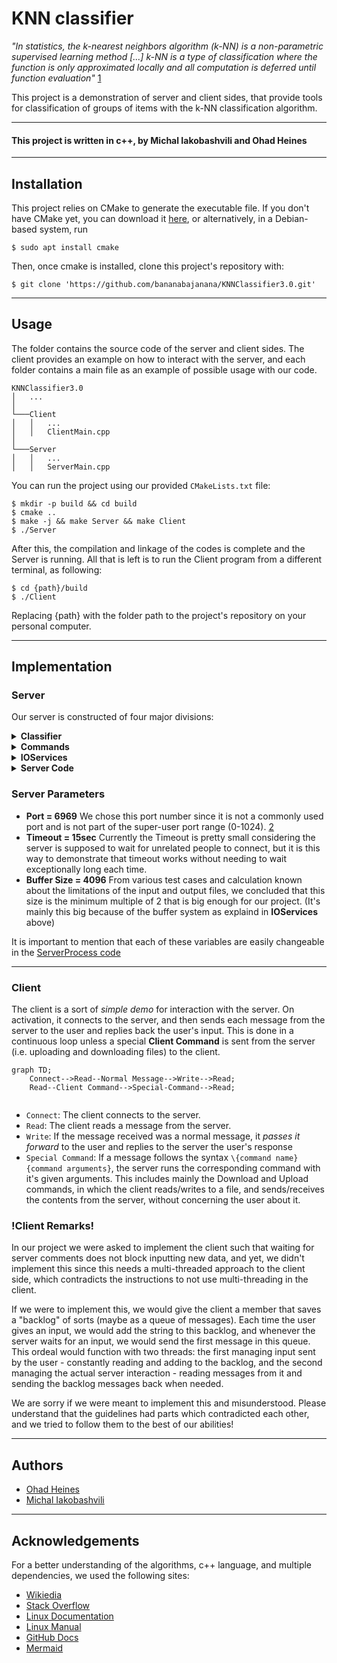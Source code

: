 # KNN classifier
<em>"In statistics, the k-nearest neighbors algorithm (k-NN) is a non-parametric supervised learning method [...] k-NN is a type of classification where the function is only approximated locally and all computation is deferred until function evaluation"</em> [1]

This project is a demonstration of server and client sides, 
that provide tools for classification of groups of items with the k-NN classification algorithm. 

----
#### This project is written in <b>c++</b>, by <b>Michal Iakobashvili</b> and <b>Ohad Heines</b>

----

## Installation

This project relies on CMake to generate the executable file. If you don't have CMake yet, you can download it [here](https://cmake.org/download/), or alternatively, in a Debian-based system, run

```console
$ sudo apt install cmake
```

<p>Then, once cmake is installed, clone this project's repository with:</p>

```console
$ git clone 'https://github.com/bananabajanana/KNNClassifier3.0.git'
```

----

## Usage
The folder contains the source code of the server and client sides.
The client provides an example on how to interact with the server, 
and each folder contains a main file as an example of possible usage with
our code.

```
KNNClassifier3.0
│   ...
│
└───Client
│   │   ...
│   │   ClientMain.cpp
│
└───Server
│   │   ...
│   │   ServerMain.cpp
```

<p>You can run the project using our provided <code>CMakeLists.txt</code> file:</p>

```console
$ mkdir -p build && cd build
$ cmake ..
$ make -j && make Server && make Client
$ ./Server
```

After this, the compilation and linkage of the codes is complete and the Server is running.
All that is left is to run the Client program from a different terminal, as following:

```console
$ cd {path}/build
$ ./Client
```
Replacing {path} with the folder path to the project's repository on your personal computer.

----

## Implementation

### Server

Our server is constructed of four major divisions:
<details><summary>
<b>Classifier</b>
</summary>
<p> 

#### Manages the actual data and classification of objects with an implementation of the KNN algorithm.

We first save the objects themselves as Items, which each keep an item's characteristics and type.


```c++
class Item {
private:
    string type;
    const NPoint character;
    ...
};
```

The NPoint is a representation of the Item's parameters, and functions as a point in an N-dimensional coordinate system.

In addition, our code implements the algorithm with three different possible distance functions: Euclidean distance, Manhattan distance, and Chebyshev distance, but to allow the addition of other distance functions in the future, we implemented generic code with an abstract distance class.

```c++
class DistanceCalc {
public:
    virtual double distance(NPoint p1, NPoint p2) = 0;
    td::string toString();
    ...
};
```

Finally we created a Classifier class. An object of this type, keeps training and testing data (both with their corresponding type answers), and makes it's own classification. We keep the answers to both the test and answers, so we can later calculate the algorithm's confusion matrix. 

</p></details>

<details><summary>
<b>Commands</b>
</summary>
<p>

#### Manages the different commands sent by the client to the server. This includes things such as upload file, download file, classify data, and more.

To make the addition of new commands easy and accessible in the future, we made a generic Command abstract class, of which all commands inherit.

```c++
class Command {
    ...
    string description;
    virtual void execute() = 0;
};
```

Each command has to implement two major things in order to be added to the server. First it needs to implement an execute command, which does whatever the command is supposed to do. Second, it needs to keep a description of the command, in order to add it as a valid option in the menu for the client to pick. 

The current list of commands is as follows
* upload an unclassified csv data file - lets the client upload both a training data file and a testing data file.
* algorithm settings - lets the user view and change the k value and distance calculation method for the algorithm (accepted k values between 1 and 10, and valid calculation methods are "EUC" (Euclidean), "MAN" (Manhattan), "CHE" (Chebyshev)).
* classify data - asks the server to classify the data currently uploaded.
* display results - displays the results from the previous classification.
* download results - lets the user download the classification results from the previous classification to its computer.
* display algorithm confusion matrix - displays the algorithm's confusion matrix.
</p></details>

<details><summary>
<b>IOServices</b>
</summary>
<p>

#### Manages the two different approaches of getting I/O (Input / Output). The main one being socket I/O to allow server and client sides, but also implements console I/O to allow easy debugging.

To make it easier to add more I/O services in the future, we implemented an abstract DefaultIO Class as follows.

```c++
class DefaultIO {
    ...
    virtual string read() = 0;
    virtual void write(string toWrite) = 0;
};
```

This makes sure each I/O service implemented and used in the future implements at least the minimum requirements it needs to (an input and output commands).

The main way to get Input and Output in this project is through sockets (because we need to establish working communication between the server and clients). And so, we'll further explore the SocketIO class.

```c++
class SocketIO : public DefaultIO {
private:
    int socket;
    int expected_data_len = 4096;
    std::string toSend;
    ServerProcess server;
public:
    ...
};
```

The SocketIO saves the socket it is in charge of, and the ServerProcess which created it (ServerProcess objects are explained in `Server Code`).

In addition, while working on the server, we found out sometimes the server sends the client multiple different messages in a row, without needing an input in-between (which can cause a problem as the client doesn't know when to send input or listen to more content from the server).

To fix this problem, we made the SocketIO keep a buffer of everything it needs to send, and the `write` function just adds a message to this backlog.

```c++
void SocketIO::write(std::string message) {
    toSend += message;
}
```

Then, Only when we call the `read` command, we will send a message to the client.

```c++
std::string SocketIO::read() {
    //Sending backlog
    ...
    
    //Clearing backlog 
    toSend = "";
    
    //Reading new Message
    ...
}
```

This infrastructure makes sure we only send a message to the client when we expect an input, which makes the communication more consistent.

</p></details>

<details><summary>
<b>Server Code</b>
</summary>
<p>

#### These files manage the server processes. These are all about managing multiple clients, assigning sockets and threads, dealing with errors and making sure there are no memory leaks.

The server code is divided to two different object files. First manages the CLI (Command Line Interface) and communication with a single Client. And the second handles the management of sockets and threads for the server as a whole.

Thanks to all of our previous work, the CLI Object is relatively small and simple. It has one function `start`, which enters a continuous loop of printing the menu, waiting for a command decision, and executing the corresponding command.

```c++
class CLI {
    void start() {
        while(true) {
            //print menu based on all the commands' descriptions
            string menu = ...;
            defaultIO->write(menu);
            
            //receiving user choice
            string choice = defaultIO->read();
            switch (choice) {
                ...
            }
        }
    }
};
```

*Please note that this is merely a schematic representation of the algorithm, and there is more going on behind the scenes.*

The ServerProcess, manages multi-threading and socket assignment for new users. In addition, It manages the timeout mechanism and makes sure there are no memory leaks.

```mermaid
graph TD;
    Listen-->Accept;
    Accept.->CLI1-->Wait_For_Users;
    Accept.->CLI2-->Wait_For_Users;
    Accept.->CLI3-->Wait_For_Users;
    Listen-.timeout.->Wait_For_Users;
    Wait_For_Users-->Close_Server;
```

* `Listen`: The server waits for a user to connect.
* `Accept`: The accept stage in the connection process.
* `CLI`: A communication is created between the server and the client in a different thread.
* `Wait_For_Users`: Once the listen reached a timeout, it waits for the remaining users to finish their communication with the server.
* `Close_Server`: Frees remaining data from the heap.

</p></details>

### Server Parameters

* **Port = 6969** We chose this port number since it is not a commonly used port and is not part of the super-user port range (0-1024). [2]
* **Timeout = 15sec** Currently the Timeout is pretty small considering the server is supposed to wait for unrelated people to connect, but it is this way to demonstrate that timeout works without needing to wait exceptionally long each time.
* **Buffer Size = 4096** From various test cases and calculation known about the limitations of the input and output files, we concluded that this size is the minimum multiple of 2 that is big enough for our project. (It's mainly this big because of the buffer system as explaind in **IOServices** above)

It is important to mention that each of these variables are easily changeable in the [ServerProcess code](https://github.com/bananabajanana/KNNClassifier3.0/blob/4c8c2ba1275d9e308be0b3c4ba5c412ba2742d88/Server/ServerCode/ServerProcess.hpp#L19-L21)


----

### Client

The client is a sort of *simple demo* for interaction with the server. On activation, it connects to the server, and then sends each message from the server to the user and replies back the user's input. This is done in a continuous loop unless a special **Client Command** is sent from the server (i.e. uploading and downloading files) to the client. 

```mermaid
graph TD;
    Connect-->Read--Normal Message-->Write-->Read;
    Read--Client Command-->Special-Command-->Read;
    
```

* `Connect`: The client connects to the server.
* `Read`: The client reads a message from the server.
* `Write`: If the message received was a normal message, it *passes it forward* to the user and replies to the server the user's response
* `Special Command`: If a message follows the syntax `\{command name} {command arguments}`, the server runs the corresponding command with it's given arguments. This includes mainly the Download and Upload commands, in which the client reads/writes to a file, and sends/receives the contents from the server, without concerning the user about it.

### !Client Remarks!

In our project we were asked to implement the client such that waiting for server comments does not block inputting new data, and yet, we didn't implement this since this needs a multi-threaded approach to the client side, which contradicts the instructions to not use multi-threading in the client.

If we were to implement this, we would give the client a member that saves a "backlog" of sorts (maybe as a queue of messages). Each time the user gives an input, we would add the string to this backlog, and whenever the server waits for an input, we would send the first message in this queue. This ordeal would function with two threads: the first managing input sent by the user - constantly reading and adding to the backlog, and the second managing the actual server interaction - reading messages from it and sending the backlog messages back when needed.

We are sorry if we were meant to implement this and misunderstood. Please understand that the guidelines had parts which contradicted each other, and we tried to follow them to the best of our abilities! 

----
## Authors

* [Ohad Heines](https://github.com/bananabajanana)
* [Michal Iakobashvili](https://github.com/michaliakobashvili)

----
## Acknowledgements

For a better understanding of the algorithms, c++ language, and multiple dependencies, we used the following sites:
* [Wikiedia](https://www.wikipedia.org/)
* [Stack Overflow](https://stackoverflow.com/)
* [Linux Documentation](https://linux.die.net/)
* [Linux Manual](https://man7.org/linux/man-pages/man2/select.2.html)
* [GitHub Docs](https://docs.github.com/en)
* [Mermaid](https://mermaid-js.github.io/mermaid/#/)

[1]: https://en.wikipedia.org/wiki/K-nearest_neighbors_algorithm
[2]: https://en.wikipedia.org/wiki/69